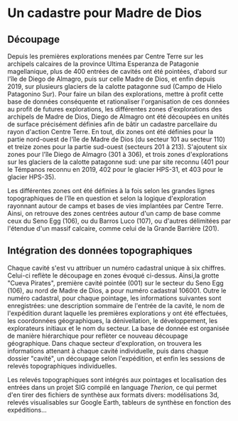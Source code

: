 # Un cadastre pour Madre de Dios 

## Découpage 

Depuis les premières explorations menées par Centre Terre sur les archipels calcaires de la province Ultima Esperanza de Patagonie magellanique, plus de 400 entrées de cavités ont été pointées, d'abord sur l'île de Diego de Almagro, puis sur celle Madre de Dios, et enfin depuis 2019, sur plusieurs glaciers de la calotte patagonne sud (Campo de Hielo Patagonino Sur).
Pour faire un bilan des explorations, mettre à profit cette base de données conséquente et rationaliser l'organisation de ces données au profit de futures explorations, les différentes zones d'explorations des archipels de Madre de Dios, Diego de Almagro ont été découpées en unités de surface précisément définies afin de bâtir un cadastre parcellaire du rayon d'action Centre Terre. 
En tout, dix zones ont été définies pour la partie nord-ouest de l'île de Madre de Dios (du secteur 101 au secteur 110) et treize zones pour la partie sud-ouest (secteurs 201 à 213). 
S'ajoutent six zones pour l'île Diego de Almagro (301 à 306), et trois zones d'explorations sur les glaciers de la calotte patagonne sud: une par site reconnu (401 pour le Témpanos reconnu en 2019, 402 pour le glacier HPS-31, et 403 pour le glacier HPS-35).

Les différentes zones ont été définies à la fois selon les grandes lignes topographiques de l'île en question et selon la logique d'exploration rayonnant autour de camps et bases de vies implantées par Centre Terre. Ainsi, on retrouve des zones centrées autour d'un camp de base comme ceux du Seno Egg (106), ou du Barros Luco (107), ou d'autres délimitées par l'étendue d'un massif calcaire, comme celui de la Grande Barrière (201). 


## Intégration des données topographiques

Chaque cavité s'est vu attribuer un numéro cadastral unique à six chiffres. Celui-ci reflète le découpage en zones évoqué ci-dessus. Ainsi,la grotte  "Cueva Pirates", première cavité pointée (001) sur le secteur du Seno Egg (106), au nord de Madre de Dios, a pour numéro cadastral 106001. 
Outre le numéro cadastral, pour chaque pointage, les informations suivantes sont enregistrées: une description sommaire de l'entrée de la cavité, le nom de l'expédition durant laquelle les premières explorations y ont été effectuées, les coordonnées géographiques, la dénivellation, le développement, les explorateurs initiaux et le nom du secteur.
La base de donnée est organisée de manière hiérarchique pour reflèter ce nouveau découpage géographique. Dans chaque secteur d'exploration, on trouvera les informations attenant à chaque cavité individuelle, puis dans chaque dossier "cavité", un découpage selon l'expédition, et enfin les sessions de relevés topographiques individuelles.

Les relevés topographiques sont intégrés aux pointages et localisation des entrées dans un projet SIG compilé en language _Therion_, ce qui permet d'en tirer des fichiers de synthèse aux formats divers: modélisations 3d, relevés visualisables sur Google Earth, tableurs de synthèse en fonction des expéditions...



